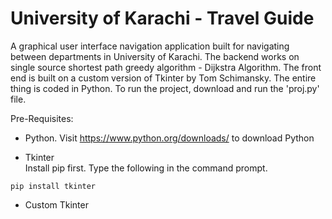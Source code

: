 # University of Karachi - Travel Guide

A graphical user interface navigation application built for navigating between departments in University of Karachi. The backend works on single source shortest path greedy algorithm - Dijkstra Algorithm. The front end is built on a custom version of Tkinter by Tom Schimansky. The entire thing is coded in Python. To run the project, download and run the 'proj.py' file. 

Pre-Requisites:
- Python.
Visit https://www.python.org/downloads/ to download Python

- Tkinter  
Install pip first. Type the following in the command prompt.
```
pip install tkinter
```

- Custom Tkinter
